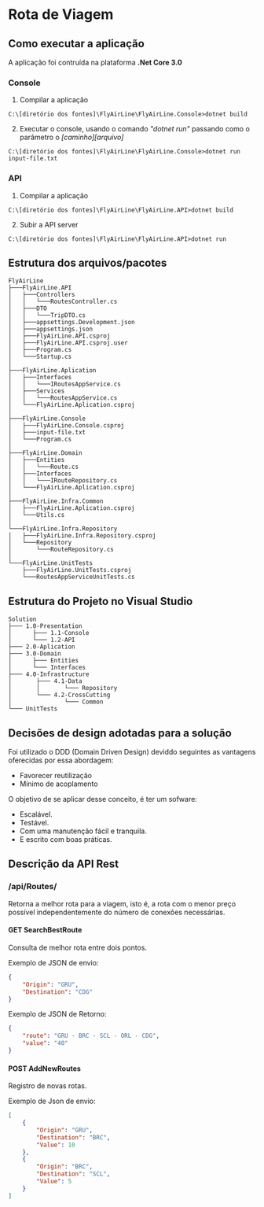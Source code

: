 # Rota de Viagem #

## Como executar a aplicação ##
A aplicação foi contruída na plataforma **.Net Core 3.0**
### Console ###
1) Compilar a aplicação
```shell
C:\[diretório dos fontes]\FlyAirLine\FlyAirLine.Console>dotnet build 
```
2) Executar o console, usando o comando *"dotnet run"* passando como o parâmetro o *[caminho]\[arquivo]*
```
C:\[diretório dos fontes]\FlyAirLine\FlyAirLine.Console>dotnet run input-file.txt 
```

### API ###
1) Compilar a aplicação
```shell
C:\[diretório dos fontes]\FlyAirLine\FlyAirLine.API>dotnet build 
```
2) Subir a API server
```
C:\[diretório dos fontes]\FlyAirLine\FlyAirLine.API>dotnet run
```

## Estrutura dos arquivos/pacotes ##
```
FlyAirLine
├───FlyAirLine.API
│   ├───Controllers
│   │   └───RoutesController.cs
│   ├───DTO
│   │   └───TripDTO.cs
│   ├───appsettings.Development.json
│   ├───appsettings.json
│   ├───FlyAirLine.API.csproj
│   ├───FlyAirLine.API.csproj.user
│   ├───Program.cs
│   └───Startup.cs
│
├───FlyAirLine.Aplication
│   ├───Interfaces
│   │   └───IRoutesAppService.cs
│   ├───Services
│   │   └───RoutesAppService.cs
│   └───FlyAirLine.Aplication.csproj
│
├───FlyAirLine.Console
│   ├───FlyAirLine.Console.csproj
│   ├───input-file.txt
│   └───Program.cs
│
├───FlyAirLine.Domain
│   ├───Entities
│   │   └───Route.cs
│   ├───Interfaces
│   │   └───IRouteRepository.cs
│   └───FlyAirLine.Aplication.csproj
│
├───FlyAirLine.Infra.Common
│   ├───FlyAirLine.Aplication.csproj
│   └───Utils.cs
│
└───FlyAirLine.Infra.Repository
│   ├───FlyAirLine.Infra.Repository.csproj
│   └───Repository
│       └───RouteRepository.cs
│
└───FlyAirLine.UnitTests
    ├───FlyAirLine.UnitTests.csproj
    └───RoutesAppServiceUnitTests.cs        
```
## Estrutura do Projeto no Visual Studio ##
```
Solution
├─── 1.0-Presentation
│      ├─── 1.1-Console
│      └─── 1.2-API
├─── 2.0-Aplication
├─── 3.0-Domain
│      ├─── Entities
│      └─── Interfaces
├─── 4.0-Infrastructure
│       ├─── 4.1-Data
│       │       └─── Repository
│       └─── 4.2-CrossCutting
│               └─── Common
└─── UnitTests
```

## Decisões de design adotadas para a solução ##
Foi utilizado o DDD (Domain Driven Design) deviddo seguintes as vantagens oferecidas por essa abordagem:
- Favorecer reutilização 
- Mínimo de acoplamento

O objetivo de se aplicar desse conceito, é ter um sofware:
* Escalável.
* Testável.
* Com uma manutenção fácil e tranquila.
* E escrito com boas práticas.

## Descrição da API Rest ##
### /api/Routes/ ##
Retorna a melhor rota para a viagem, isto é, a rota com o menor preço possível independentemente do número de conexões necessárias.
#### GET SearchBestRoute #### 
Consulta de melhor rota entre dois pontos.

Exemplo de JSON de envio:
```Json
{
    "Origin": "GRU",
    "Destination": "CDG"
}
```
Exemplo de JSON de Retorno:
```Json
{
    "route": "GRU - BRC - SCL - ORL - CDG",
    "value": "40"
}
```
#### POST AddNewRoutes #### 
Registro de novas rotas.

Exemplo de Json de envio:
```Json
[
    {
        "Origin": "GRU",
        "Destination": "BRC",
        "Value": 10
    },
    {
        "Origin": "BRC",
        "Destination": "SCL",
        "Value": 5
    }
]
```
